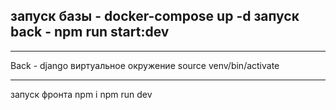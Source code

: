 запуск базы - docker-compose up -d
запуск back - npm run start:dev
--------------------------------

--------------------------------
Back - django
виртуальное окружение source venv/bin/activate

--------------------------------
запуск фронта
npm i
npm run dev